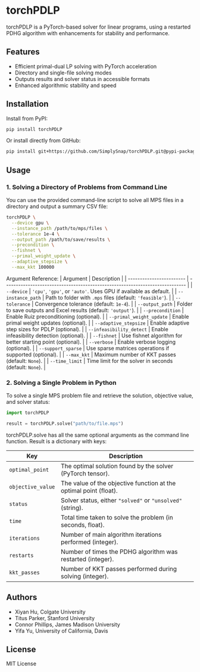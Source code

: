 # torchPDLP

torchPDLP is a PyTorch-based solver for linear programs, using a restarted PDHG algorithm with enhancements for stability and performance.

## Features

- Efficient primal-dual LP solving with PyTorch acceleration
- Directory and single-file solving modes
- Outputs results and solver status in accessible formats
- Enhanced algorithmic stability and speed

## Installation

Install from PyPI:
```bash
pip install torchPDLP
```

Or install directly from GitHub:
```bash
pip install git+https://github.com/SimplySnap/torchPDLP.git@pypi-package#subdirectory=torchPDLP
```

## Usage

### 1. Solving a Directory of Problems from Command Line

You can use the provided command-line script to solve all MPS files in a directory and output a summary CSV file:

```bash
torchPDLP \
  --device gpu \
  --instance_path /path/to/mps/files \
  --tolerance 1e-4 \
  --output_path /path/to/save/results \
  --precondition \
  --fishnet \
  --primal_weight_update \
  --adaptive_stepsize \
  --max_kkt 100000
```
Argument Reference:
| Argument                 | Description                                                                  |
| ------------------------ | ---------------------------------------------------------------------------- |
| `--device`               | `'cpu'`, `'gpu'`, or `'auto'`. Uses GPU if available as default.             |
| `--instance_path`        | Path to folder with `.mps` files (default: `'feasible'`).                   |
| `--tolerance`            | Convergence tolerance (default: `1e-4`).                                     |
| `--output_path`          | Folder to save outputs and Excel results (default: `'output'`).             |
| `--precondition`         | Enable Ruiz preconditioning (optional).                                      |
| `--primal_weight_update` | Enable primal weight updates (optional).                                     |
| `--adaptive_stepsize`    | Enable adaptive step sizes for PDLP (optional).                             |
| `--infeasibility_detect` | Enable infeasibility detection (optional).                                   |
| `--fishnet`              | Use fishnet algorithm for better starting point (optional).                 |
| `--verbose`              | Enable verbose logging (optional).                                           |
| `--support_sparse`       | Use sparse matrices operations if supported (optional).                     |
| `--max_kkt`              | Maximum number of KKT passes (default: `None`).                              |
| `--time_limit`           | Time limit for the solver in seconds (default: `None`).                     |

### 2. Solving a Single Problem in Python

To solve a single MPS problem file and retrieve the solution, objective value, and solver status:

```python
import torchPDLP

result = torchPDLP.solve("path/to/file.mps")
```
torchPDLP.solve has all the same optional arguments as the command line function.
Result is a dictionary with keys:

| Key               | Description                                                                                   |
| ----------------- | --------------------------------------------------------------------------------------------- |
| `optimal_point`   | The optimal solution found by the solver (PyTorch tensor).                                    |
| `objective_value` | The value of the objective function at the optimal point (float).                             |
| `status`          | Solver status, either `"solved"` or `"unsolved"` (string).                                    |
| `time`            | Total time taken to solve the problem (in seconds, float).                                    |
| `iterations`      | Number of main algorithm iterations performed (integer).                                      |
| `restarts`        | Number of times the PDHG algorithm was restarted (integer).                                   |
| `kkt_passes`      | Number of KKT passes performed during solving (integer).                                      |


## Authors

- Xiyan Hu, Colgate University
- Titus Parker, Stanford University
- Connor Phillips, James Madison University
- Yifa Yu, University of California, Davis

## License

MIT License
